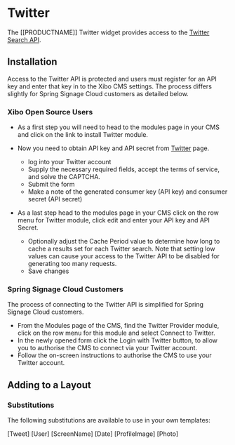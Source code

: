 <!--toc=media-->
# Twitter
The [[PRODUCTNAME]] Twitter widget provides access to the [Twitter Search API](https://dev.twitter.com/rest/public/search).

## Installation

Access to the Twitter API is protected and users must register for an API key and enter that key in to the Xibo CMS settings. The process differs slightly for Spring Signage Cloud customers as detailed below.

### Xibo Open Source Users

* As a first step you will need to head to the modules page in your CMS and click on the link to install Twitter module.

* Now you need to obtain API key and API secret from [Twitter]( https://dev.twitter.com/apps/new) page.
	* log into your Twitter account
	* Supply the necessary required fields, accept the terms of service, and solve the CAPTCHA.
	* Submit the form
	* Make a note of the generated consumer key (API key) and consumer secret (API secret)

* As a last step head to the modules page in your CMS click on the row menu for Twitter module, click edit and enter your API key and API Secret.
	* Optionally adjust the Cache Period value to determine how long to cache a results set for each Twitter search. Note that setting low values can cause your access to the Twitter API to be disabled for generating too many requests.
	* Save changes

### Spring Signage Cloud Customers

The process of connecting to the Twitter API is simplified for Spring Signage Cloud customers.

* From the Modules page of the CMS, find the Twitter Provider module, click on the row menu for this module and select Connect to Twitter.
* In the newly opened form click the Login with Twitter button, to allow you to authorise the CMS to connect via your Twitter account.
* Follow the on-screen instructions to authorise the CMS to use your Twitter account.


## Adding to a Layout

### Substitutions
The following substitutions are available to use in your own templates:

[Tweet]
[User]
[ScreenName]
[Date]
[ProfileImage]
[Photo]